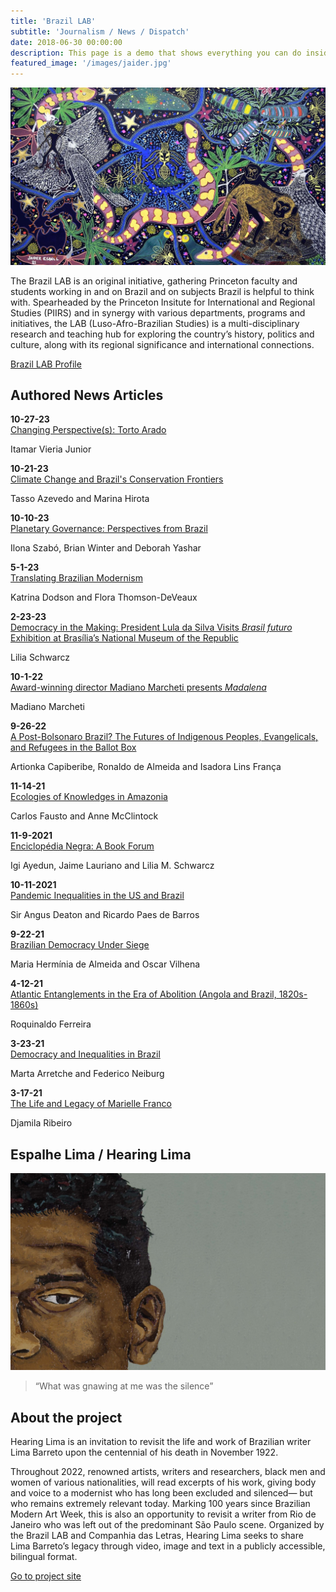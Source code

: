 ```yaml
---
title: 'Brazil LAB'
subtitle: 'Journalism / News / Dispatch'
date: 2018-06-30 00:00:00
description: This page is a demo that shows everything you can do inside portfolio and blog posts.
featured_image: '/images/jaider.jpg'
---
```


![](/images/jaider.jpg)

The Brazil LAB is an original initiative, gathering Princeton faculty and students working in and on Brazil and on subjects Brazil is helpful to think with. Spearheaded by the Princeton Insitute for International and Regional Studies (PIIRS) and in synergy with various departments, programs and initiatives, the LAB (Luso-Afro-Brazilian Studies) is a multi-disciplinary research and teaching hub for exploring the country’s history, politics and culture, along with its regional significance and international connections.

[Brazil LAB Profile](https://brazillab.princeton.edu/people/daniel-persia)

## Authored News Articles

**10-27-23** <br>
[Changing Perspective(s): Torto Arado](https://brazillab.princeton.edu/news/changing-perspectives-brazilian-writer-itamar-vieira-junior-torto-arado)

Itamar Vieria Junior

**10-21-23** <br>
[Climate Change and Brazil's Conservation Frontiers](https://brazillab.princeton.edu/news/climate-change-and-brazils-conservation-frontiers)

Tasso Azevedo and Marina Hirota

**10-10-23** <br>
[Planetary Governance: Perspectives from Brazil](https://brazillab.princeton.edu/news/brazil-crossroads)

Ilona Szabó, Brian Winter and Deborah Yashar

**5-1-23** <br> 
[Translating Brazilian Modernism](https://brazillab.princeton.edu/news/translating-brazilian-modernism-roundtable-katrina-dodson-and-flora-thomson-deveaux)

Katrina Dodson and Flora Thomson-DeVeaux


**2-23-23** <br>
[Democracy in the Making: President Lula da Silva Visits *Brasil futuro* Exhibition at Brasília’s National Museum of the Republic](https://brazillab.princeton.edu/news/democracy-making-president-lula-da-silva-visits-brasil-futuro-exhibition-bras%C3%ADlia’s-national#:-:text=daniel%20persia) <br>

Lilia Schwarcz 

**10-1-22** <br>
[Award-winning director Madiano Marcheti presents *Madalena*](https://brazillab.princeton.edu/news/award-winning-director-madiano-marcheti-presents-madalena) <br>

Madiano Marcheti 


**9-26-22** <br>
[A Post-Bolsonaro Brazil? The Futures of Indigenous Peoples, Evangelicals, and Refugees in the Ballot Box](https://brazillab.princeton.edu/news/post-bolsonaro-brazil-scholars-discuss-possible-futures-indigenous-peoples-evangelicals-and) <br>

Artionka Capiberibe, Ronaldo de Almeida and Isadora Lins França <br>

**11-14-21** <br> 
[Ecologies of Knowledges in Amazonia](https://brazillab.princeton.edu/news/carlos-fausto-and-anne-mcclintock-ecologies-knowledges-amazonia) <br>

Carlos Fausto and Anne McClintock <br>

**11-9-2021** <br> 
[Enciclopédia Negra: A Book Forum](https://brazillab.princeton.edu/news/enciclopedia-negra-book-forum-igi-ayedun-jaime-lauriano-and-lilia-m-schwarcz)<br>

Igi Ayedun, Jaime Lauriano and Lilia M. Schwarcz <br>

**10-11-2021** <br>
[Pandemic Inequalities in the US and Brazil](https://brazillab.princeton.edu/news/sir-angus-deaton-and-ricardo-paes-de-barros-pandemic-inequalities-us-and-brazil)<br>

Sir Angus Deaton and Ricardo Paes de Barros <br>

**9-22-21**<br>
[Brazilian Democracy Under Siege](https://brazillab.princeton.edu/news/maria-herminia-tavares-de-almeida-and-oscar-vilhena-brazilian-democracy-under-siege) <br> 

Maria Hermínia de Almeida and Oscar Vilhena <br>

**4-12-21** <br>
[Atlantic Entanglements in the Era of Abolition (Angola and Brazil, 1820s-1860s)](https://brazillab.princeton.edu/news/roquinaldo-ferreira-atlantic-entanglements-era-abolition-angola-and-brazil-1820s-1860s)<br>

Roquinaldo Ferreira <br>

**3-23-21** <br>
[Democracy and Inequalities in Brazil](https://brazillab.princeton.edu/news/marta-arretche-and-federico-neiburg-democracy-and-inequalities-brazil)<br>

Marta Arretche and Federico Neiburg <br>

**3-17-21** <br>
[The Life and Legacy of Marielle Franco](https://brazillab.princeton.edu/news/djamila-ribeiro-life-and-legacy-marielle-franco)<br>

Djamila Ribeiro <br>

## Espalhe Lima / Hearing Lima 

![](/images/lima.jpg)

>“What was gnawing at me was the silence” 

## About the project

Hearing Lima is an invitation to revisit the life and work of Brazilian writer Lima Barreto upon the centennial of his death in November 1922.

Throughout 2022, renowned artists, writers and researchers, black men and women of various nationalities, will read excerpts of his work, giving body and voice to a modernist who has long been excluded and silenced— but who remains extremely relevant today. Marking 100 years since Brazilian Modern Art Week, this is also an opportunity to revisit a writer from Rio de Janeiro who was left out of the predominant São Paulo scene. Organized by the Brazil LAB and Companhia das Letras, Hearing Lima seeks to share Lima Barreto’s legacy through video, image and text in a publicly accessible, bilingual format.

<a href="https://www.espalhelima.com.br/en/" class="button button--large">Go to project site</a>